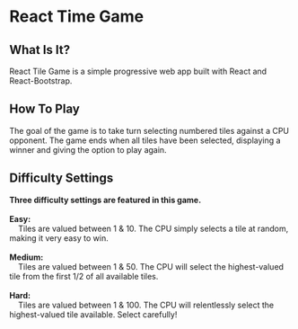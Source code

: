 # React Time Game
## What Is It?
React Tile Game is a simple progressive web app built with React and React-Bootstrap.
## How To Play
The goal of the game is to take turn selecting numbered tiles against a CPU opponent. The game ends when all tiles have been selected, displaying a winner and giving the option to play again.
## Difficulty Settings
<strong>Three difficulty settings are featured in this game.</strong></br>  
<strong>Easy:</strong>  
&nbsp;&nbsp;&nbsp;&nbsp;Tiles are valued between 1 & 10. The CPU simply selects a tile at random, making it very easy to win.<br/><br/>
<strong>Medium:</strong>  
&nbsp;&nbsp;&nbsp;&nbsp;Tiles are valued between 1 & 50. The CPU will select the highest-valued tile from the first 1/2 of all available tiles.<br/><br/>
<strong>Hard:</strong>  
&nbsp;&nbsp;&nbsp;&nbsp;Tiles are valued between 1 & 100. The CPU will relentlessly select the highest-valued tile available. Select carefully!
